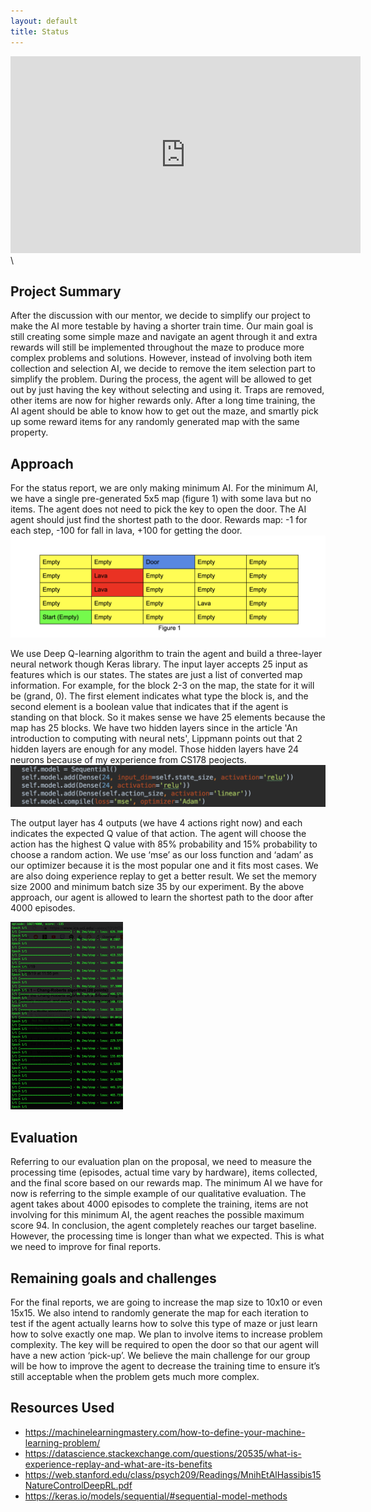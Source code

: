 ```yaml
---
layout: default
title: Status
---
```

<iframe width="560" height="315" src="https://www.youtube.com/embed/z6rx2-dZaIE" frameborder="0" allow="accelerometer; autoplay; encrypted-media; gyroscope; picture-in-picture" allowfullscreen></iframe>\

## Project Summary

After the discussion with our mentor, we decide to simplify our project to make the AI more testable by having a shorter train time. Our main goal is still creating some simple maze and navigate an agent through it and extra rewards will still be implemented throughout the maze to produce more complex problems and solutions. However, instead of involving both item collection and selection AI, we decide to remove the item selection part to simplify the problem. During the process, the agent will be allowed to get out by just having the key without selecting and using it. Traps are removed, other items are now for higher rewards only. After a long time training, the AI agent should be able to know how to get out the maze, and smartly pick up some reward items for any randomly generated map with the same property.

## Approach

For the status report, we are only making minimum AI. For the minimum AI, we have a single pre-generated 5x5 map (figure 1) with some lava but no items. The agent does not need to pick the key to open the door. The AI agent should just find the shortest path to the door. Rewards map: -1 for each step, -100 for fall in lava, +100 for getting the door. 
![alt text](figure%201.png "figure1")

We use Deep Q-learning algorithm to train the agent and build a three-layer neural network though Keras library. The input layer accepts 25 input as features which is our states. The states are just a list of converted map information. For example, for the block 2-3 on the map, the state for it will be (grand, 0). The first element indicates what type the block is, and the second element is a boolean value that indicates that if the agent is standing on that block. So it makes sense we have 25 elements because the map has 25 blocks. We have two hidden layers since in the article 'An introduction to computing with neural nets', Lippmann points out that 2 hidden layers are enough for any model. Those hidden layers have 24 neurons because of my experience from CS178 peojects.
![alt text](figure%202.png "figure2")

The output layer has 4 outputs (we have 4 actions right now) and each indicates the expected Q value of that action. The agent will choose the action has the highest Q value with 85% probability and 15% probability to choose a random action. We use ‘mse’ as our loss function and ‘adam’ as our optimizer because it is the most popular one and it fits most cases. We are also doing experience replay to get a better result. We set the memory size 2000 and minimum batch size 35 by our experiment. By the above approach, our agent is allowed to learn the shortest path to the door after 4000 episodes. 

![alt text](traning.png "figure3")

## Evaluation

Referring to our evaluation plan on the proposal, we need to measure the processing time (episodes, actual time vary by hardware), items collected, and the final score based on our rewards map. The minimum AI we have for now is referring to the simple example of our qualitative evaluation. The agent takes about 4000 episodes to complete the training, items are not involving for this minimum AI, the agent reaches the possible maximum score 94. In conclusion, the agent completely reaches our target baseline. However, the processing time is longer than what we expected. This is what we need to improve for final reports.

## Remaining goals and challenges

For the final reports, we are going to increase the map size to 10x10 or even 15x15. We also intend to randomly generate the map for each iteration to test if the agent actually learns how to solve this type of maze or just learn how to solve exactly one map. We plan to involve items to increase problem complexity. The key will be required to open the door so that our agent will have a new action ‘pick-up’. We believe the main challenge for our group will be how to improve the agent to decrease the training time to ensure it’s still acceptable when the problem gets much more complex.

## Resources Used
- https://machinelearningmastery.com/how-to-define-your-machine-learning-problem/
- https://datascience.stackexchange.com/questions/20535/what-is-experience-replay-and-what-are-its-benefits
- https://web.stanford.edu/class/psych209/Readings/MnihEtAlHassibis15NatureControlDeepRL.pdf
- https://keras.io/models/sequential/#sequential-model-methods
